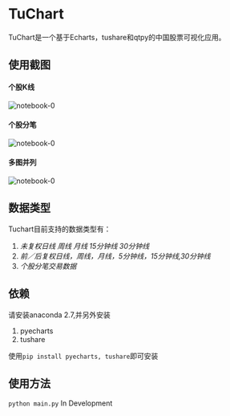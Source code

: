 TuChart
=================
TuChart是一个基于Echarts，tushare和qtpy的中国股票可视化应用。
## 使用截图
#### 个股K线
![notebook-0](https://github.com/Seedarchangel/TuChart/blob/master/Example_Graphs/Screen%20Shot%202017-08-29%20at%203.30.19%20PM.png?raw=true)
#### 个股分笔
![notebook-0](https://github.com/Seedarchangel/TuChart/blob/master/Example_Graphs/Screen%20Shot%202017-08-29%20at%202.12.53%20AM.png)
#### 多图并列
![notebook-0](https://github.com/Seedarchangel/TuChart/blob/master/Example_Graphs/Screen%20Shot%202017-08-28%20at%209.01.12%20PM.png)


## 数据类型
Tuchart目前支持的数据类型有：
1. *未复权日线
  周线
  月线
  15分钟线
  30分钟线*
2. *前／后复权日线，周线，月线，5分钟线，15分钟线,30分钟线*
3. *个股分笔交易数据*

## 依赖
请安装anaconda 2.7,并另外安装

1. pyecharts
2. tushare

使用```pip install pyecharts, tushare```即可安装

## 使用方法
```python main.py```
In Development


